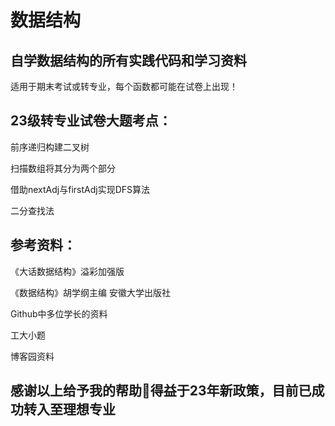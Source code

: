 # 数据结构
## 自学数据结构的所有实践代码和学习资料
适用于期末考试或转专业，每个函数都可能在试卷上出现！
## 23级转专业试卷大题考点：

前序递归构建二叉树

扫描数组将其分为两个部分

借助nextAdj与firstAdj实现DFS算法

二分查找法

## 参考资料：

《大话数据结构》溢彩加强版

《数据结构》胡学纲主编 安徽大学出版社

Github中多位学长的资料 

工大小题

博客园资料 

## 感谢以上给予我的帮助🙏得益于23年新政策，目前已成功转入至理想专业

